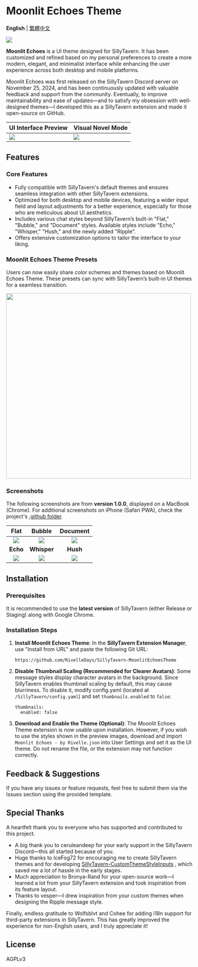# Moonlit Echoes Theme

**English** | [繁體中文](https://github.com/RivelleDays/SillyTavern-MoonlitEchoesTheme/blob/main/.github/README-zh_Hant.md)

![](https://github.com/RivelleDays/SillyTavern-MoonlitEchoesTheme/blob/main/.github/chat_screen_demo_preview.jpg)

**Moonlit Echoes** is a UI theme designed for SillyTavern. It has been customized and refined based on my personal preferences to create a more modern, elegant, and minimalist interface while enhancing the user experience across both desktop and mobile platforms.

Moonlit Echoes was first released on the SillyTavern Discord server on November 25, 2024, and has been continuously updated with valuable feedback and support from the community. Eventually, to improve maintainability and ease of updates—and to satisfy my obsession with well-designed themes—I developed this as a SillyTavern extension and made it open-source on GitHub.

| UI Interface Preview | Visual Novel Mode |
|----------------------|-------------------|
| ![](https://github.com/RivelleDays/SillyTavern-MoonlitEchoesTheme/blob/main/.github/ui_overview_preview.jpg)     | ![](https://github.com/RivelleDays/SillyTavern-MoonlitEchoesTheme/blob/main/.github/visual_novel_mode_preview.jpg)    |

## Features

### Core Features
- Fully compatible with SillyTavern's default themes and ensures seamless integration with other SillyTavern extensions.
- Optimized for both desktop and mobile devices, featuring a wider input field and layout adjustments for a better experience, especially for those who are meticulous about UI aesthetics.
- Includes various chat styles beyond SillyTavern’s built-in "Flat," "Bubble," and "Document" styles. Available styles include "Echo," "Whisper," "Hush," and the newly added "Ripple".
- Offers extensive customization options to tailor the interface to your liking.

### Moonlit Echoes Theme Presets
Users can now easily share color schemes and themes based on Moonlit Echoes Theme. These presets can sync with SillyTavern’s built-in UI themes for a seamless transition.

<img src="https://github.com/RivelleDays/SillyTavern-MoonlitEchoesTheme/blob/main/.github/Moonlit%20Echoes%20Theme%20Presets.png" width="500">

### Screenshots
The following screenshots are from **version 1.0.0**, displayed on a MacBook (Chrome). For additional screenshots on iPhone (Safari PWA), check the project's [.github folder](https://github.com/RivelleDays/SillyTavern-MoonlitEchoesTheme/tree/main/.github).

| **Flat** | **Bubble** | **Document** |
|:------:|:--------:|:----------:|
| ![](https://github.com/RivelleDays/SillyTavern-MoonlitEchoesTheme/blob/main/.github/chat_style_flat_preview.jpg) | ![](https://github.com/RivelleDays/SillyTavern-MoonlitEchoesTheme/blob/main/.github/chat_style_bubble_preview.jpg) | ![](https://github.com/RivelleDays/SillyTavern-MoonlitEchoesTheme/blob/main/.github/chat_style_document_preview.jpg) |
| **Echo** | **Whisper** | **Hush** |
| ![](https://github.com/RivelleDays/SillyTavern-MoonlitEchoesTheme/blob/main/.github/chat_style_echo_preview.jpg) | ![](https://github.com/RivelleDays/SillyTavern-MoonlitEchoesTheme/blob/main/.github/chat_style_whisper_preview.jpg) | ![](https://github.com/RivelleDays/SillyTavern-MoonlitEchoesTheme/blob/main/.github/chat_style_hush_preview.jpg) |

## Installation
### Prerequisites
It is recommended to use the **latest version** of SillyTavern (either Release or Staging) along with Google Chrome.

### Installation Steps
1. **Install Moonlit Echoes Theme**: In the **SillyTavern Extension Manager**, use "Install from URL" and paste the following Git URL:
   ```
   https://github.com/RivelleDays/SillyTavern-MoonlitEchoesTheme
   ```
2. **Disable Thumbnail Scaling (Recommended for Clearer Avatars)**: Some message styles display character avatars in the background. Since SillyTavern enables thumbnail scaling by default, this may cause blurriness. To disable it, modify config.yaml (located at `/SillyTavern/config.yaml`) and set `thumbnails.enabled` to `false`:
   ```
   thumbnails:
     enabled: false
   ```
3. **Download and Enable the Theme (Optional)**: The Moonlit Echoes Theme extension is now usable upon installation. However, if you wish to use the styles shown in the preview images, download and import `Moonlit Echoes - by Rivelle.json` into User Settings and set it as the UI theme. Do not rename the file, or the extension may not function correctly.

## Feedback & Suggestions
If you have any issues or feature requests, feel free to submit them via the Issues section using the provided template.

## Special Thanks

A heartfelt thank you to everyone who has supported and contributed to this project.

- A big thank you to ceruleandeep for your early support in the SillyTavern Discord—this all started because of you.
- Huge thanks to IceFog72 for encouraging me to create SillyTavern themes and for developing [SillyTavern-CustomThemeStyleInputs](https://github.com/IceFog72/SillyTavern-CustomThemeStyleInputs) , which saved me a lot of hassle in the early stages.
- Much appreciation to Bronya-Rand for your open-source work—I learned a lot from your SillyTavern extension and took inspiration from its feature layout.
- Thanks to vesper—I drew inspiration from your custom themes when designing the Ripple message style.

Finally, endless gratitude to Wolfsblvt and Cohee for adding i18n support for third-party extensions in SillyTavern. This has greatly improved the experience for non-English users, and I truly appreciate it!

## License
AGPLv3
